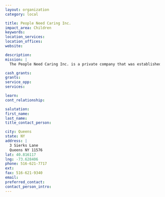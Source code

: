 ```yaml
---
layout: organization
category: local

title: People Need Caring Inc.
impact_area: Children
keywords: 
location_services: 
location_offices: 
website: 

description: 
mission: |
  The People Need Caring Inc. is a private company that was established in 1980.

cash_grants: 
grants: 
service_opp: 
services: 

learn: 
cont_relationship: 

salutation: 
first_name: 
last_name: 
title_contact_person: 

city: Queens
state: NY
address: |
  3 Sierks Lane     
  Queens NY 11576
lat: 40.816117
lng: -73.628406
phone: 516-621-7717
ext: 
fax: 516-621-9340
email: 
preferred_contact: 
contact_person_intro: 
---
```


